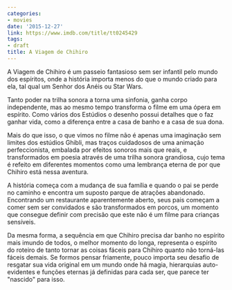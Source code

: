```yaml
---
categories:
- movies
date: '2015-12-27'
link: https://www.imdb.com/title/tt0245429
tags:
- draft
title: A Viagem de Chihiro
---
```


A Viagem de Chihiro é um passeio fantasioso sem ser infantil pelo mundo dos espíritos, onde a história importa menos do que o mundo criado para ela, tal qual um Senhor dos Anéis ou Star Wars.

Tanto poder na trilha sonora a torna uma sinfonia, ganha corpo independente, mas ao mesmo tempo transforma o filme em uma ópera em espírito. Como vários dos Estúdios o desenho possui detalhes que o faz ganhar vida, como a diferença entre a casa de banho e a casa de sua dona.

Mais do que isso, o que vimos no filme não é apenas uma imaginação sem limites dos estúdios Ghibli, mas traços cuidadosos de uma animação perfeccionista, embalada por efeitos sonoros mais que reais, e transformados em poesia através de uma trilha sonora grandiosa, cujo tema é refeito em diferentes momentos como uma lembrança eterna de por que Chihiro está nessa aventura.

A história começa com a mudança de sua família e quando o pai se perde no caminho e encontra um suposto parque de atrações abandonado. Encontrando um restaurante aparentemente aberto, seus pais começam a comer sem ser convidados e são transformados em porcos, um momento que consegue definir com precisão que este não é um filme para crianças sensíveis.

Da mesma forma, a sequência em que Chihiro precisa dar banho no espírito mais imundo de todos, o melhor momento do longa, representa o espírito do roteiro de tanto tornar as coisas fáceis para Chihiro quanto não torná-las fáceis demais. Se formos pensar friamente, pouco importa seu desafio de resgatar sua vida original em um mundo onde há magia, hierarquias auto-evidentes e funções eternas já definidas para cada ser, que parece ter "nascido" para isso.